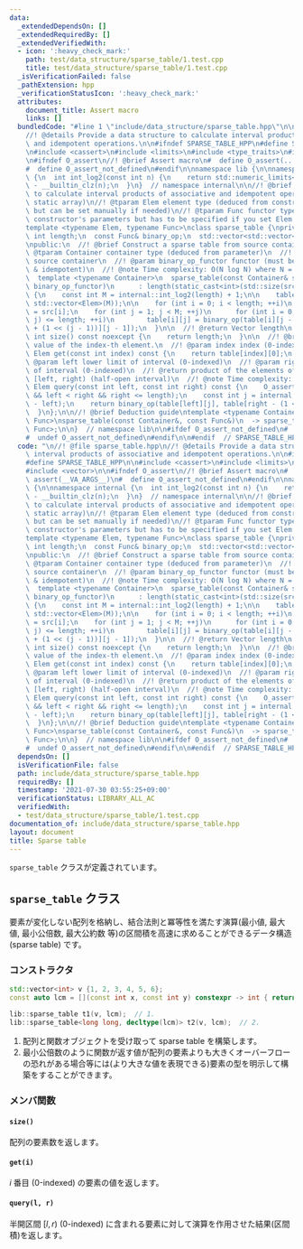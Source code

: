 ```yaml
---
data:
  _extendedDependsOn: []
  _extendedRequiredBy: []
  _extendedVerifiedWith:
  - icon: ':heavy_check_mark:'
    path: test/data_structure/sparse_table/1.test.cpp
    title: test/data_structure/sparse_table/1.test.cpp
  _isVerificationFailed: false
  _pathExtension: hpp
  _verificationStatusIcon: ':heavy_check_mark:'
  attributes:
    document_title: Assert macro
    links: []
  bundledCode: "#line 1 \"include/data_structure/sparse_table.hpp\"\n\n//! @file sparse_table.hpp\n\
    //! @details Provide a data structure to calculate interval products of associative\
    \ and idempotent operations.\n\n#ifndef SPARSE_TABLE_HPP\n#define SPARSE_TABLE_HPP\n\
    \n#include <cassert>\n#include <limits>\n#include <type_traits>\n#include <vector>\n\
    \n#ifndef O_assert\n//! @brief Assert macro\n#  define O_assert(...) assert(__VA_ARGS__)\n\
    #  define O_assert_not_defined\n#endif\n\nnamespace lib {\n\nnamespace internal\
    \ {\n  int int_log2(const int n) {\n    return std::numeric_limits<int>::digits\
    \ - __builtin_clz(n);\n  }\n}  // namespace internal\n\n//! @brief data structure\
    \ to calculate interval products of associative and idempotent operations (for\
    \ static array)\n//! @tparam Elem element type (deduced from constructor's parameters\
    \ but can be set manually if needed)\n//! @tparam Func functor type (deduced from\
    \ constructor's parameters but has to be specified if you set Elem manually)\n\
    template <typename Elem, typename Func>\nclass sparse_table {\nprivate:\n  const\
    \ int length;\n  const Func& binary_op;\n  std::vector<std::vector<Elem>> table;\n\
    \npublic:\n  //! @brief Construct a sparse table from source container\n  //!\
    \ @tparam Container container type (deduced from parameter)\n  //! @param src\
    \ source container\n  //! @param binary_op_functor functor (must be associative\
    \ & idempotent)\n  //! @note Time complexity: O(N log N) where N = size(src)\n\
    \  template <typename Container>\n  sparse_table(const Container& src, const Func&\
    \ binary_op_functor)\n      : length(static_cast<int>(std::size(src))), binary_op(binary_op_functor)\
    \ {\n    const int M = internal::int_log2(length) + 1;\n\n    table = std::vector(length,\
    \ std::vector<Elem>(M));\n\n    for (int i = 0; i < length; ++i)\n      table[i][0]\
    \ = src[i];\n    for (int j = 1; j < M; ++j)\n      for (int i = 0; i + (1 <<\
    \ j) <= length; ++i)\n        table[i][j] = binary_op(table[i][j - 1], table[i\
    \ + (1 << (j - 1))][j - 1]);\n  }\n\n  //! @return Vector length\n  [[nodiscard]]\
    \ int size() const noexcept {\n    return length;\n  }\n\n  //! @brief Get the\
    \ value of the index-th element.\n  //! @param index index (0-indexed)\n  [[nodiscard]]\
    \ Elem get(const int index) const {\n    return table[index][0];\n  }\n\n  //!\
    \ @param left lower limit of interval (0-indexed)\n  //! @param right upper limit\
    \ of interval (0-indexed)\n  //! @return product of the elements of an interval\
    \ [left, right) (half-open interval)\n  //! @note Time complexity: O(1)\n  [[nodiscard]]\
    \ Elem query(const int left, const int right) const {\n    O_assert(0 <= left\
    \ && left < right && right <= length);\n    const int j = internal::int_log2(right\
    \ - left);\n    return binary_op(table[left][j], table[right - (1 << j)][j]);\n\
    \  }\n};\n\n//! @brief Deduction guide\ntemplate <typename Container, typename\
    \ Func>\nsparse_table(const Container&, const Func&)\n  -> sparse_table<std::decay_t<decltype(*std::begin(std::declval<Container>()))>,\
    \ Func>;\n\n}  // namespace lib\n\n#ifdef O_assert_not_defined\n#  undef O_assert\n\
    #  undef O_assert_not_defined\n#endif\n\n#endif  // SPARSE_TABLE_HPP\n"
  code: "\n//! @file sparse_table.hpp\n//! @details Provide a data structure to calculate\
    \ interval products of associative and idempotent operations.\n\n#ifndef SPARSE_TABLE_HPP\n\
    #define SPARSE_TABLE_HPP\n\n#include <cassert>\n#include <limits>\n#include <type_traits>\n\
    #include <vector>\n\n#ifndef O_assert\n//! @brief Assert macro\n#  define O_assert(...)\
    \ assert(__VA_ARGS__)\n#  define O_assert_not_defined\n#endif\n\nnamespace lib\
    \ {\n\nnamespace internal {\n  int int_log2(const int n) {\n    return std::numeric_limits<int>::digits\
    \ - __builtin_clz(n);\n  }\n}  // namespace internal\n\n//! @brief data structure\
    \ to calculate interval products of associative and idempotent operations (for\
    \ static array)\n//! @tparam Elem element type (deduced from constructor's parameters\
    \ but can be set manually if needed)\n//! @tparam Func functor type (deduced from\
    \ constructor's parameters but has to be specified if you set Elem manually)\n\
    template <typename Elem, typename Func>\nclass sparse_table {\nprivate:\n  const\
    \ int length;\n  const Func& binary_op;\n  std::vector<std::vector<Elem>> table;\n\
    \npublic:\n  //! @brief Construct a sparse table from source container\n  //!\
    \ @tparam Container container type (deduced from parameter)\n  //! @param src\
    \ source container\n  //! @param binary_op_functor functor (must be associative\
    \ & idempotent)\n  //! @note Time complexity: O(N log N) where N = size(src)\n\
    \  template <typename Container>\n  sparse_table(const Container& src, const Func&\
    \ binary_op_functor)\n      : length(static_cast<int>(std::size(src))), binary_op(binary_op_functor)\
    \ {\n    const int M = internal::int_log2(length) + 1;\n\n    table = std::vector(length,\
    \ std::vector<Elem>(M));\n\n    for (int i = 0; i < length; ++i)\n      table[i][0]\
    \ = src[i];\n    for (int j = 1; j < M; ++j)\n      for (int i = 0; i + (1 <<\
    \ j) <= length; ++i)\n        table[i][j] = binary_op(table[i][j - 1], table[i\
    \ + (1 << (j - 1))][j - 1]);\n  }\n\n  //! @return Vector length\n  [[nodiscard]]\
    \ int size() const noexcept {\n    return length;\n  }\n\n  //! @brief Get the\
    \ value of the index-th element.\n  //! @param index index (0-indexed)\n  [[nodiscard]]\
    \ Elem get(const int index) const {\n    return table[index][0];\n  }\n\n  //!\
    \ @param left lower limit of interval (0-indexed)\n  //! @param right upper limit\
    \ of interval (0-indexed)\n  //! @return product of the elements of an interval\
    \ [left, right) (half-open interval)\n  //! @note Time complexity: O(1)\n  [[nodiscard]]\
    \ Elem query(const int left, const int right) const {\n    O_assert(0 <= left\
    \ && left < right && right <= length);\n    const int j = internal::int_log2(right\
    \ - left);\n    return binary_op(table[left][j], table[right - (1 << j)][j]);\n\
    \  }\n};\n\n//! @brief Deduction guide\ntemplate <typename Container, typename\
    \ Func>\nsparse_table(const Container&, const Func&)\n  -> sparse_table<std::decay_t<decltype(*std::begin(std::declval<Container>()))>,\
    \ Func>;\n\n}  // namespace lib\n\n#ifdef O_assert_not_defined\n#  undef O_assert\n\
    #  undef O_assert_not_defined\n#endif\n\n#endif  // SPARSE_TABLE_HPP\n"
  dependsOn: []
  isVerificationFile: false
  path: include/data_structure/sparse_table.hpp
  requiredBy: []
  timestamp: '2021-07-30 03:55:25+09:00'
  verificationStatus: LIBRARY_ALL_AC
  verifiedWith:
  - test/data_structure/sparse_table/1.test.cpp
documentation_of: include/data_structure/sparse_table.hpp
layout: document
title: Sparse table
---
```


`sparse_table` クラスが定義されています。

## `sparse_table` クラス

要素が変化しない配列を格納し、結合法則と冪等性を満たす演算(最小値, 最大値, 最小公倍数, 最大公約数 等)の区間積を高速に求めることができるデータ構造 (sparse table) です。

### コンストラクタ

```C++
std::vector<int> v {1, 2, 3, 4, 5, 6};
const auto lcm = [](const int x, const int y) constexpr -> int { return std::lcm(x, y); };

lib::sparse_table t1(v, lcm);  // 1.
lib::sparse_table<long long, decltype(lcm)> t2(v, lcm);  // 2.
```

1. 配列と関数オブジェクトを受け取って sparse table を構築します。
1. 最小公倍数のように関数が返す値が配列の要素よりも大きくオーバーフローの恐れがある場合等には(より大きな値を表現できる)要素の型を明示して構築をすることができます。

### メンバ関数

#### `size()`

配列の要素数を返します。

#### `get(i)`

$i$ 番目 (0-indexed) の要素の値を返します。

#### `query(l, r)`

半開区間 $[l, r)$ (0-indexed) に含まれる要素に対して演算を作用させた結果(区間積)を返します。
